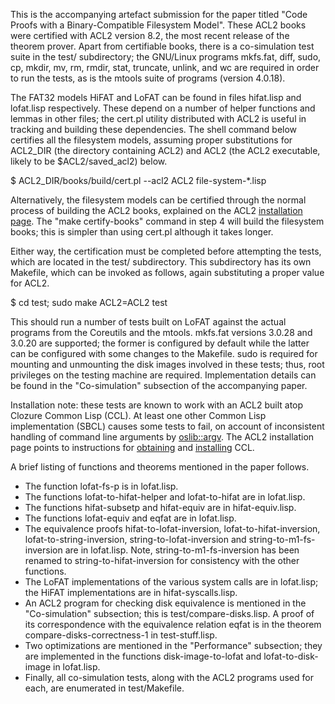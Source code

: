 This is the accompanying artefact submission for the paper titled
"Code Proofs with a Binary-Compatible Filesystem Model". These ACL2
books were certified with ACL2 version 8.2, the most recent release of
the theorem prover. Apart from certifiable books, there is a
co-simulation test suite in the test/ subdirectory; the GNU/Linux
programs mkfs.fat, diff, sudo, cp, mkdir, mv, rm, rmdir, stat,
truncate, unlink, and wc are required in order to run the tests, as is
the mtools suite of programs (version 4.0.18).

The FAT32 models HiFAT and LoFAT can be found in files hifat.lisp and
lofat.lisp respectively. These depend on a number of helper
functions and lemmas in other files; the cert.pl utility distributed
with ACL2 is useful in tracking and building these dependencies. The
shell command below certifies all the filesystem models, assuming
proper substitutions for ACL2_DIR (the directory containing ACL2) and
ACL2 (the ACL2 executable, likely to be $ACL2/saved_acl2) below.

$ ACL2_DIR/books/build/cert.pl --acl2 ACL2 file-system-*.lisp

Alternatively, the filesystem models can be certified through the
normal process of building the ACL2 books, explained on the ACL2
[installation
page](http://www.cs.utexas.edu/users/moore/acl2/v8-1/HTML/installation/installation.html). The
"make certify-books" command in step 4 will build the filesystem
books; this is simpler than using cert.pl although it takes longer.

Either way, the certification must be completed before attempting the
tests, which are located in the test/ subdirectory. This subdirectory
has its own Makefile, which can be invoked as follows, again
substituting a proper value for ACL2.

$ cd test; sudo make ACL2=ACL2 test

This should run a number of tests built on LoFAT against the actual
programs from the Coreutils and the mtools. mkfs.fat versions 3.0.28
and 3.0.20 are supported; the former is configured by default while
the latter can be configured with some changes to the Makefile. sudo is
required for mounting and unmounting the disk images involved in these
tests; thus, root privileges on the testing machine are
required. Implementation details can be found in the "Co-simulation"
subsection of the accompanying paper.

Installation note: these tests are known to work with an ACL2 built atop
Clozure Common Lisp (CCL). At least one other Common Lisp
implementation (SBCL) causes some tests to fail, on account of
inconsistent handling of command line arguments by
[oslib::argv](http://www.cs.utexas.edu/users/moore/acl2/manuals/current/manual/?topic=OSLIB____ARGV). The
ACL2 installation page points to instructions for
[obtaining](http://www.cs.utexas.edu/users/moore/acl2/v8-1/HTML/installation/requirements.html#Obtaining-CCL)
and
[installing](http://www.cs.utexas.edu/users/moore/acl2/v8-1/HTML/installation/ccl.html)
CCL.

A brief listing of functions and theorems mentioned in the paper
follows.
* The function lofat-fs-p is in lofat.lisp.
* The functions lofat-to-hifat-helper and lofat-to-hifat are in
lofat.lisp.
* The functions hifat-subsetp and hifat-equiv are in hifat-equiv.lisp.
* The functions lofat-equiv and eqfat are in lofat.lisp.
* The equivalence proofs hifat-to-lofat-inversion,
lofat-to-hifat-inversion, lofat-to-string-inversion,
string-to-lofat-inversion and string-to-m1-fs-inversion are in
lofat.lisp. Note, string-to-m1-fs-inversion has been renamed to
string-to-hifat-inversion for consistency with the other functions.
* The LoFAT implementations of the various system calls are in
lofat.lisp; the HiFAT implementations are in hifat-syscalls.lisp.
* An ACL2 program for checking disk equivalence is mentioned in the
"Co-simulation" subsection; this is test/compare-disks.lisp. A proof
of its correspondence with the equivalence relation eqfat is in the
theorem compare-disks-correctness-1 in test-stuff.lisp.
* Two optimizations are mentioned in the "Performance" subsection; they
are implemented in the functions disk-image-to-lofat and
lofat-to-disk-image in lofat.lisp.
* Finally, all co-simulation tests, along with the ACL2 programs used
for each, are enumerated in test/Makefile.
